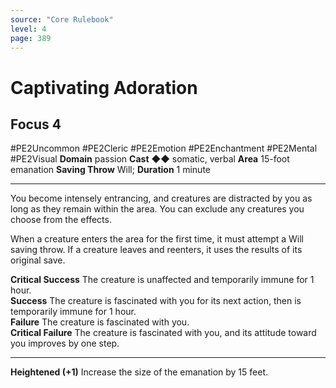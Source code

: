 ```yaml
---
source: "Core Rulebook"
level: 4
page: 389
---
```


# Captivating Adoration
## Focus 4
#PE2Uncommon #PE2Cleric #PE2Emotion #PE2Enchantment #PE2Mental #PE2Visual 
**Domain** passion
**Cast** ◆◆ somatic, verbal
**Area** 15-foot emanation
**Saving Throw** Will; **Duration** 1 minute

-----
You become intensely entrancing, and creatures are distracted by you as long as they remain within the area. You can exclude any creatures you choose from the effects. 

When a creature enters the area for the first time, it must attempt a Will saving throw. If a creature leaves and reenters, it uses the results of its original save.  

**Critical Success** The creature is unaffected and temporarily immune for 1 hour.  
**Success** The creature is fascinated with you for its next action, then is temporarily immune for 1 hour.  
**Failure** The creature is fascinated with you.  
**Critical Failure** The creature is fascinated with you, and its attitude toward you improves by one step.  

---
**Heightened (+1)** Increase the size of the emanation by 15 feet.